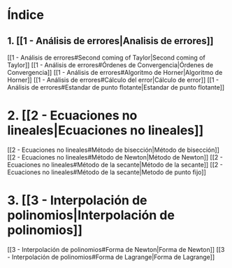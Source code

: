 # Índice

## 1. [[1 - Análisis de errores|Analisis de errores]]
[[1 - Análisis de errores#Second coming of Taylor|Second coming of Taylor]]
[[1 - Análisis de errores#Órdenes de Convergencia|Órdenes de Convergencia]]
[[1 - Análisis de errores#Algoritmo de Horner|Algoritmo de Horner]]
[[1 - Análisis de errores#Cálculo del error|Cálculo de error]]
[[1 - Análisis de errores#Estandar de punto flotante|Estandar de punto flotante]]

# 2. [[2 - Ecuaciones no lineales|Ecuaciones no lineales]]
[[2 - Ecuaciones no lineales#Método de bisección|Método de bisección]]
[[2 - Ecuaciones no lineales#Método de Newton|Método de Newton]]
[[2 - Ecuaciones no lineales#Método de la secante|Método de la secante]] 
[[2 - Ecuaciones no lineales#Método de la secante|Metodo de punto fijo]]

# 3. [[3 - Interpolación de polinomios|Interpolación de polinomios]]
[[3 - Interpolación de polinomios#Forma de Newton|Forma de Newton]]
[[3 - Interpolación de polinomios#Forma de Lagrange|Forma de Lagrange]]

